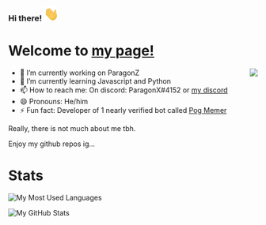 ### Hi there! <img src="https://raw.githubusercontent.com/ABSphreak/ABSphreak/master/gifs/Hi.gif" width="30px">
# Welcome to [my page!](https://github.com/Inf3xt)
<img align="right" src="https://komarev.com/ghpvc/?username=code-paragonx&style=flat&label=Profile+Views&color=181717">

- 🔭 I’m currently working on ParagonZ
- 🌱 I’m currently learning Javascript and Python
- 📫 How to reach me: On discord: ParagonX#4152 or [my discord](https://discord.gg/Rf2sBBvChd)
- 😄 Pronouns: He/him
- ⚡ Fun fact: Developer of 1 nearly verified bot called [Pog Memer](https://dsc.gg/pogmemer)

Really, there is not much about me tbh.

Enjoy my github repos ig...

# Stats
![My Most Used Languages](https://github-readme-stats.vercel.app/api/top-langs/?username=code-paragonx&theme=tokyonight&layout=compact)

![My GitHub Stats](https://github-readme-stats.vercel.app/api?username=code-paragonx&count_private=false&show_icons=true&theme=tokyonight)
